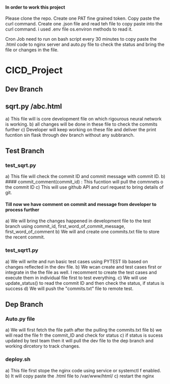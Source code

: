 #### In order to work this project

Please clone the repo.
Create one PAT fine grained token.
Copy paste the curl command.
Create one .json file and read teh file to copy paste into the curl command. i used .env file os.environ methods to read it.

Cron Job need to run on bash script every 30 minutes to copy paste the .html code to nginx server and auto.py file to check the status and bring the file or changes in the file.
 

# CICD_Project
## Dev Branch

## sqrt.py /abc.html
   a) This file will is core development file on which rigourous neural network is working.
   b) all changes will be done in these file to check the commits further
   c) Developer will keep working on these file and deliver the print fucntion sin flask through dev branch without any subbranch.

## Test Branch
### test_sqrt.py
  a) This file will check the commit ID and commit message with commit ID.
  b) #### commit_comment(commit_id) : 
      This fucntion will pull the commnets o the commit ID
  c) This will use github API and curl request to bring details of git.

#### Till now we have comment on commit and message from developer to process further
  a) We will bring the changes happened in development file to the test branch using commit_id, first_word_of_commit_message, first_word_of_comment
  b) We will and create one commits.txt file to store the recent commit.

### test_sqrt1.py
  a) We will write and run basic test cases using PYTEST lib based on changes reflected in the dev file.
  b) We wcan create and test cases first or integrate in the the file as well. I recomment to create the test cases and execute them in individual file first to test everything.
  c) We will use  update_status() to read the commit ID and then check the status, if status is success
  d) We will push the "commits.txt" file to remote test.

## Dep Branch

### Auto.py file

  a) We will first fetch the file path after the pulling the commits.txt file
  b) we will read the file fr the commit_ID and check for status
  c) if status is sucess updated by test team then it will pull the dev file to the dep branch and working dircetory to track changes.

### deploy.sh
a) This file first stope the nginx code using service or systemctl f enabled.
b) It will copy paste the .html file to /var/www/html/
c) restart the nginx

 
  
